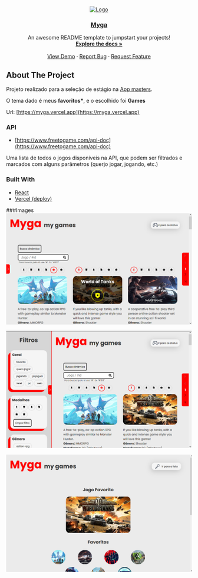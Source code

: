 <!-- PROJECT LOGO -->
<br />
<p align="center">
  <a href="https://github.com/othneildrew/Best-README-Template">
    <img src="public/favicon.ico" alt="Logo" width="80" height="80">
  </a>

  <h3 align="center"><a href="https://myga.vercel.app">Myga</a></h3>

  <p align="center">
    An awesome README template to jumpstart your projects!
    <br />
    <a href="https://github.com/othneildrew/Best-README-Template"><strong>Explore the docs »</strong></a>
    <br />
    <br />
    <a href="https://github.com/othneildrew/Best-README-Template">View Demo</a>
    ·
    <a href="https://github.com/othneildrew/Best-README-Template/issues">Report Bug</a>
    ·
    <a href="https://github.com/othneildrew/Best-README-Template/issues">Request Feature</a>
  </p>
</p>

<!-- ABOUT THE PROJECT -->
## About The Project

Projeto realizado para a seleção de estágio na [App masters](https://appmasters.io/pt/).

O tema dado é meus **favoritos\***, e o escolhido foi **Games**

Url: [https://myga.vercel.app](https://myga.vercel.app)

### API
  * [https://www.freetogame.com/api-doc](https://www.freetogame.com/api-doc)

Uma lista de todos o jogos disponíveis na API, que podem ser filtrados e marcados com alguns parâmetros (querjo jogar, jogando, etc.)

### Built With
* [React](https://reactjs.org)
* [Vercel (deploy)](https://vercel.com/)

###Images
[![Myga favorite icon][product-screenshot]](https://myga.vercel.app)

[![Myga favorite icon][product-screenshot2]](https://myga.vercel.app)

[![Myga favorite icon][product-screenshot3]](https://myga.vercel.app)

<!-- MARKDOWN LINKS & IMAGES -->
<!-- https://www.markdownguide.org/basic-syntax/#reference-style-links -->
[product-screenshot]: images/screeshot1.png
[product-screenshot2]: images/screeshot2.png
[product-screenshot3]: images/screeshot3.png
